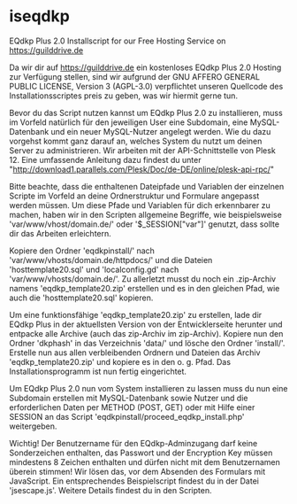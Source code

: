 # iseqdkp
EQdkp Plus 2.0 Installscript for our Free Hosting Service on https://guilddrive.de

Da wir dir auf https://guilddrive.de ein kostenloses EQdkp Plus 2.0 Hosting zur Verfügung stellen, sind wir aufgrund der GNU AFFERO GENERAL PUBLIC LICENSE, Version 3 (AGPL-3.0) verpflichtet unseren Quellcode des Installationsscriptes preis zu geben, was wir hiermit gerne tun.

Bevor du das Script nutzen kannst um EQdkp Plus 2.0 zu installieren, muss im Vorfeld natürlich für den jeweiligen User eine Subdomain, eine MySQL-Datenbank und ein neuer MySQL-Nutzer angelegt werden. Wie du dazu vorgehst kommt ganz darauf an, welches System du nutzt um deinen Server zu administrieren. Wir arbeiten mit der API-Schnittstelle von Plesk 12. Eine umfassende Anleitung dazu findest du unter "http://download1.parallels.com/Plesk/Doc/de-DE/online/plesk-api-rpc/"

Bitte beachte, dass die enthaltenen Dateipfade und Variablen der einzelnen Scripte im Vorfeld an deine Ordnerstruktur und Formulare angepasst werden müssen. Um diese Pfade und Variablen für dich erkennbarer zu machen, haben wir in den Scripten allgemeine Begriffe, wie beispielsweise 'var/www/vhost/domain.de/' oder '$_SESSION["var"]' genutzt, dass sollte dir das Arbeiten erleichtern.

Kopiere den Ordner 'eqdkpinstall/' nach 'var/www/vhosts/domain.de/httpdocs/' und die Dateien 'hosttemplate20.sql' und 'localconfig.gd' nach 'var/www/vhosts/domain.de/'. Zu allerletzt musst du noch ein .zip-Archiv namens 'eqdkp_template20.zip' erstellen und es in den gleichen Pfad, wie auch die 'hosttemplate20.sql' kopieren. 

Um eine funktionsfähige 'eqdkp_template20.zip' zu erstellen, lade dir EQdkp Plus in der aktuellsten Version von der Entwicklerseite herunter und entpacke alle Archive (auch das zip-Archiv im zip-Archiv). Kopiere nun den Ordner 'dkphash' in das Verzeichnis 'data/' und lösche den Ordner 'install/'. Erstelle nun aus allen verbleibenden Ordnern und Dateien das Archiv 'eqdkp_template20.zip' und kopiere es in den o. g. Pfad. Das Installationsprogramm ist nun fertig eingerichtet.

Um EQdkp Plus 2.0 nun vom System installieren zu lassen muss du nun eine Subdomain erstellen mit MySQL-Datenbank sowie Nutzer und die erforderlichen Daten per METHOD (POST, GET) oder mit Hilfe einer SESSION an das Script 'eqdkpinstall/proceed_eqdkp_install.php' weitergeben. 

Wichtig! Der Benutzername für den EQdkp-Adminzugang darf keine Sonderzeichen enthalten, das Passwort und der Encryption Key müssen mindestens 8 Zeichen enthalten und dürfen nicht mit dem Benutzernamen überein stimmen! Wir lösen das, vor dem Absenden des Formulars mit JavaScript. Ein entsprechendes Beispielscript findest du in der Datei 'jsescape.js'. Weitere Details findest du in den Scripten.
